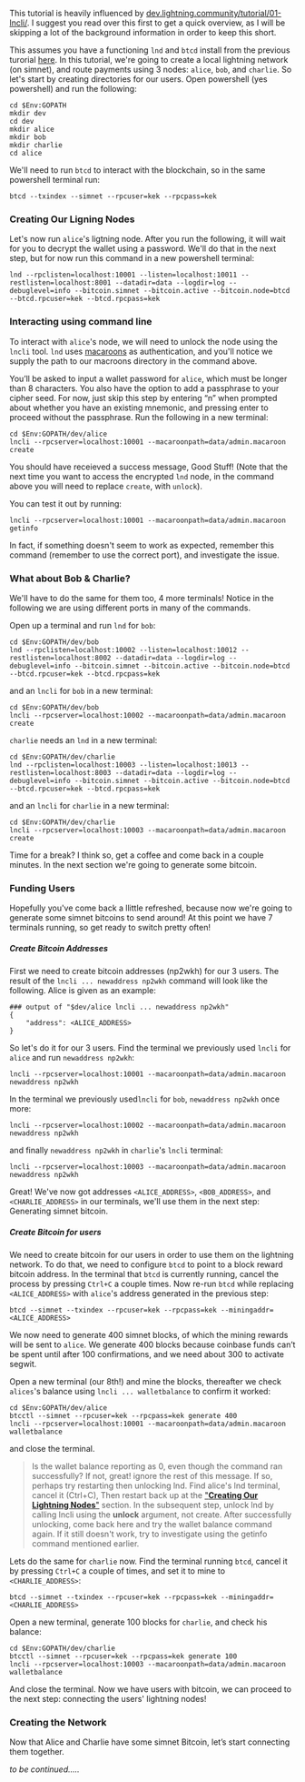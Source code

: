 This tutorial is heavily influenced by [dev.lightning.community/tutorial/01-lncli/](https://dev.lightning.community/tutorial/01-lncli/index.html). I suggest you read over this first to get a quick overview, as I will be skipping a lot of the background information in order to keep this short.

This assumes you have a functioning `lnd` and `btcd` install from the previous turorial [here](/Install-Lightning-On-Windows/).
In this tutorial, we're going to create a local lightning network (on simnet), and route payments using 3 nodes:  `alice`, `bob`, and `charlie`. So let's start by creating directories for our users. Open powershell (yes powershell) and run the following:

    cd $Env:GOPATH
    mkdir dev
    cd dev
    mkdir alice
    mkdir bob
    mkdir charlie
    cd alice


We'll need to run `btcd` to interact with the blockchain, so in the same powershell terminal run:

    btcd --txindex --simnet --rpcuser=kek --rpcpass=kek

### Creating Our Ligning Nodes
[](/#CreateLightningNode)

Let's now run `alice`'s ligtning node. After you run the following, it will wait for you to decrypt the wallet using a password. We'll do that in the next step, but for now run this command in a new powershell terminal:
 
    lnd --rpclisten=localhost:10001 --listen=localhost:10011 --restlisten=localhost:8001 --datadir=data --logdir=log --debuglevel=info --bitcoin.simnet --bitcoin.active --bitcoin.node=btcd --btcd.rpcuser=kek --btcd.rpcpass=kek 

### Interacting using command line
To interact with `alice`'s node, we will need to unlock the node using the `lncli` tool. `lnd` uses [macaroons](https://ai.google/research/pubs/pub41892) as authentication, and you'll notice we supply the path to our macroons directory in the command above.

You’ll be asked to input a wallet password for `alice`, which must be longer than 8 characters. You also have the option to add a passphrase to your cipher seed. For now, just skip this step by entering “n” when prompted about whether you have an existing mnemonic, and pressing enter to proceed without the passphrase.
Run the following in a new terminal:

    cd $Env:GOPATH/dev/alice
    lncli --rpcserver=localhost:10001 --macaroonpath=data/admin.macaroon create

You should have receieved a success message, Good Stuff! (Note that the next time you want to access the encrypted `lnd` node, in the command above you will need to replace `create`, with `unlock`).

 You can test it out by running: 
 
    lncli --rpcserver=localhost:10001 --macaroonpath=data/admin.macaroon getinfo

In fact, if something doesn't seem to work as expected, remember this command (remember to use the correct port), and investigate the issue.

###  What about Bob & Charlie?
We'll have to do the same for them too, 4 more terminals! Notice in the following we are using different ports in many of the commands.

 Open up a terminal and run `lnd` for `bob`:

    cd $Env:GOPATH/dev/bob
    lnd --rpclisten=localhost:10002 --listen=localhost:10012 --restlisten=localhost:8002 --datadir=data --logdir=log --debuglevel=info --bitcoin.simnet --bitcoin.active --bitcoin.node=btcd --btcd.rpcuser=kek --btcd.rpcpass=kek 

and an `lncli` for `bob` in a new terminal:

    cd $Env:GOPATH/dev/bob
    lncli --rpcserver=localhost:10002 --macaroonpath=data/admin.macaroon create


`charlie` needs an `lnd` in a new terminal:

    cd $Env:GOPATH/dev/charlie
    lnd --rpclisten=localhost:10003 --listen=localhost:10013 --restlisten=localhost:8003 --datadir=data --logdir=log --debuglevel=info --bitcoin.simnet --bitcoin.active --bitcoin.node=btcd --btcd.rpcuser=kek --btcd.rpcpass=kek 

and an `lncli` for `charlie` in a new terminal:

    cd $Env:GOPATH/dev/charlie
    lncli --rpcserver=localhost:10003 --macaroonpath=data/admin.macaroon create


Time for a break? I think so, get a coffee and come back in a couple minutes. In the next section we're going to generate some bitcoin.

### Funding Users
Hopefully you've come back a llittle refreshed, because now we're going to generate some simnet bitcoins to send around!
At this point we have 7 terminals running, so get ready to switch pretty often!

##### Create Bitcoin Addresses

First we need to create bitcoin addresses (np2wkh) for our 3 users. The result of the `lncli ... newaddress np2wkh` command will look like the following. Alice is given as an example:
    
    ### output of "$dev/alice lncli ... newaddress np2wkh"
    {
        "address": <ALICE_ADDRESS>
    }



 So let's do it for our 3 users. Find the terminal we previously used `lncli` for `alice` and run `newaddress np2wkh`:

    lncli --rpcserver=localhost:10001 --macaroonpath=data/admin.macaroon newaddress np2wkh

In the terminal we previously used`lncli` for `bob`, `newaddress np2wkh` once more:

    lncli --rpcserver=localhost:10002 --macaroonpath=data/admin.macaroon newaddress np2wkh

and finally `newaddress np2wkh` in `charlie`'s `lncli` terminal:

    lncli --rpcserver=localhost:10003 --macaroonpath=data/admin.macaroon newaddress np2wkh

Great! We've now got addresses `<ALICE_ADDRESS>`, `<BOB_ADDRESS>`, and `<CHARLIE_ADDRESS>` in our terminals, we'll use them in the next step: Generating simnet bitcoin.

##### Create Bitcoin for users
We need to create bitcoin for our users in order to use them on the lightning network. To do that, we need to configure `btcd` to point to a block reward bitcoin address.
In the terminal that `btcd` is currently running, cancel the process by pressing `Ctrl+C` a couple times. Now re-run `btcd` while replacing `<ALICE_ADDRESS>` with  `alice`'s address generated in the previous step:
     
    btcd --simnet --txindex --rpcuser=kek --rpcpass=kek --miningaddr=<ALICE_ADDRESS>

We now need to generate 400 simnet blocks, of which the mining rewards will be sent to `alice`. We generate 400 blocks because coinbase funds can’t be spent until after 100 confirmations, and we need about 300 to activate segwit. 

Open a new terminal (our 8th!) and mine the blocks, thereafter we check `alices`'s balance using `lncli ... walletbalance` to confirm it worked:

    cd $Env:GOPATH/dev/alice
    btcctl --simnet --rpcuser=kek --rpcpass=kek generate 400
    lncli --rpcserver=localhost:10001 --macaroonpath=data/admin.macaroon walletbalance

and close the terminal.

>Is the wallet balance reporting as 0, even though the command ran successfully? If not, great! ignore the rest of this message. If so, perhaps try restarting then unlocking lnd. Find alice's lnd terminal, cancel it (Ctrl+C), Then restart back up at the ["**Creating Our Lightning Nodes**"](/#CreateLightningNode) section. In the subsequent step, unlock lnd by calling lncli using the **unlock** argument, not create. After successfully unlocking, come back here and try the wallet balance command again. If it still doesn't work, try to investigate using the getinfo command mentioned earlier.

Lets do the same for `charlie` now. Find the terminal running `btcd`, cancel it by pressing `Ctrl+C` a couple of times, and set it to mine to `<CHARLIE_ADDRESS>`:
    
    btcd --simnet --txindex --rpcuser=kek --rpcpass=kek --miningaddr=<CHARLIE_ADDRESS>

Open a new terminal, generate 100 blocks for `charlie`, and check his balance:

    cd $Env:GOPATH/dev/charlie
    btcctl --simnet --rpcuser=kek --rpcpass=kek generate 100
    lncli --rpcserver=localhost:10003 --macaroonpath=data/admin.macaroon walletbalance


And close the terminal.
Now we have users with bitcoin, we can proceed to the next step: connecting the users' lightning nodes!

### Creating the Network
Now that Alice and Charlie have some simnet Bitcoin, let’s start connecting them together.

*to be continued.....*

